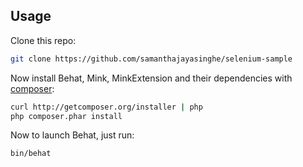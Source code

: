 

## Usage 

Clone this repo:

``` bash
git clone https://github.com/samanthajayasinghe/selenium-sample
```

Now install Behat, Mink, MinkExtension and their dependencies with [composer](http://getcomposer.org/):

``` bash
curl http://getcomposer.org/installer | php
php composer.phar install
```

Now to launch Behat, just run:

``` bash
bin/behat
```
